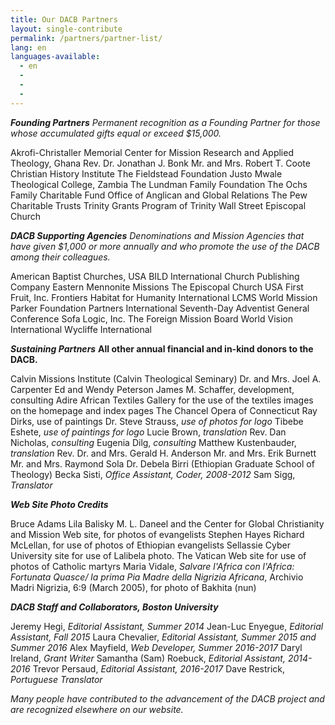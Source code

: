 ```yaml
---
title: Our DACB Partners
layout: single-contribute
permalink: /partners/partner-list/
lang: en
languages-available:
  - en
  -
  -
  -
---
```

***Founding Partners***
_Permanent recognition as a Founding Partner for those whose accumulated gifts equal or exceed $15,000._

Akrofi-Christaller Memorial Center for Mission Research and Applied Theology, Ghana
Rev. Dr. Jonathan J. Bonk
Mr. and Mrs. Robert T. Coote
Christian History Institute
The Fieldstead Foundation
Justo Mwale Theological College, Zambia
The Lundman Family Foundation
The Ochs Family Charitable Fund
Office of Anglican and Global Relations
The Pew Charitable Trusts
Trinity Grants Program of Trinity Wall Street Episcopal Church

***DACB Supporting Agencies***
_Denominations and Mission Agencies that have given $1,000 or more annually and who promote the use of the DACB among their colleagues._

American Baptist Churches, USA
BILD International
Church Publishing Company
Eastern Mennonite Missions
The Episcopal Church USA
First Fruit, Inc.
Frontiers
Habitat for Humanity International
LCMS World Mission
Parker Foundation
Partners International
Seventh-Day Adventist General Conference
Sofa Logic, Inc.
The Foreign Mission Board
World Vision International
Wycliffe International

***Sustaining Partners***
__All other annual financial and in-kind donors to the DACB.__

Calvin Missions Institute (Calvin Theological Seminary)
Dr. and Mrs. Joel A. Carpenter
Ed and Wendy Peterson
James M. Schaffer, development, consulting
Adire African Textiles Gallery for the use of the textiles images on the homepage and index pages
The Chancel Opera of Connecticut
Ray Dirks, use of paintings
Dr. Steve Strauss, _use of photos for logo_
Tibebe Eshete, _use of paintings for logo_
Lucie Brown, _translation_
Rev. Dan Nicholas, _consulting_
Eugenia Dilg, _consulting_
Matthew Kustenbauder, _translation_
Rev. Dr. and Mrs. Gerald H. Anderson
Mr. and Mrs. Erik Burnett
Mr. and Mrs. Raymond Sola
Dr. Debela Birri (Ethiopian Graduate School of Theology)
Becka Sisti, _Office Assistant, Coder, 2008-2012_
Sam Sigg, _Translator_

***Web Site Photo Credits***

Bruce Adams
Lila Balisky
M. L. Daneel and the Center for Global Christianity and Mission Web site, for photos of evangelists
Stephen Hayes
Richard McLellan, for use of photos of Ethiopian evangelists
Sellassie Cyber University site for use of Lalibela photo.
The Vatican Web site for use of photos of Catholic martyrs
Maria Vidale, _Salvare l'Africa con l'Africa: Fortunata Quasce/ la prima Pia Madre della Nigrizia Africana_, Archivio Madri Nigrizia, 6:9 (March 2005), for photo of Bakhita (nun)

***DACB Staff and Collaborators, Boston University***

Jeremy Hegi, _Editorial Assistant, Summer 2014_
Jean-Luc Enyegue, _Editorial Assistant, Fall 2015_
Laura Chevalier, _Editorial Assistant, Summer 2015 and Summer 2016_
Alex Mayfield, _Web Developer, Summer 2016-2017_
Daryl Ireland, _Grant Writer_
Samantha (Sam) Roebuck, _Editorial Assistant, 2014-2016_
Trevor Persaud, _Editorial Assistant, 2016-2017_
Dave Restrick, _Portuguese Translator_


_Many people have contributed to the advancement of the DACB project and are recognized elsewhere on our website._
